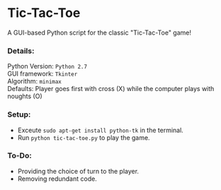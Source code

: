 # Tic-Tac-Toe
A GUI-based Python script for the classic "Tic-Tac-Toe" game!  
### Details:  
Python Version: `Python 2.7`  
GUI framework: `Tkinter`  
Algorithm: `minimax`  
Defaults: Player goes first with cross (X) while the computer plays with noughts (O)  
### Setup:  
* Exceute `sudo apt-get install python-tk` in the terminal.  
* Run `python tic-tac-toe.py` to play the game.  
### To-Do:  
* Providing the choice of turn to the player.  
* Removing redundant code.
